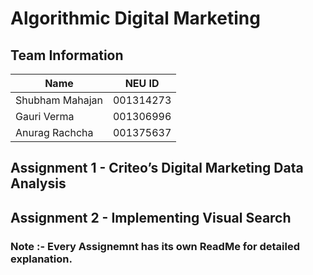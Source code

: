 # Algorithmic Digital Marketing

## Team Information
| Name | NEU ID |
| --- | --- |
| Shubham Mahajan | 001314273 |
| Gauri Verma | 001306996 |
| Anurag Rachcha | 001375637 |

## Assignment 1 - Criteo’s Digital Marketing Data Analysis 

## Assignment 2 - Implementing Visual Search


### Note :- Every Assignemnt has its own ReadMe for detailed explanation.
